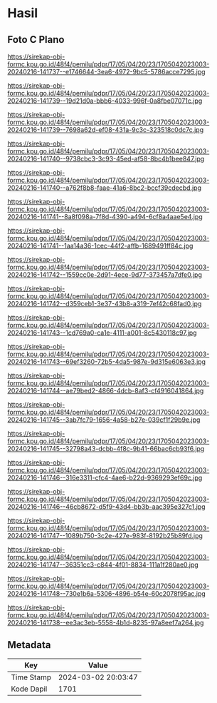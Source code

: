 # Hasil

## Foto C Plano

https://sirekap-obj-formc.kpu.go.id/48f4/pemilu/pdpr/17/05/04/20/23/1705042023003-20240216-141737--e1746644-3ea6-4972-9bc5-5786acce7295.jpg

https://sirekap-obj-formc.kpu.go.id/48f4/pemilu/pdpr/17/05/04/20/23/1705042023003-20240216-141739--19d21d0a-bbb6-4033-996f-0a8fbe07071c.jpg

https://sirekap-obj-formc.kpu.go.id/48f4/pemilu/pdpr/17/05/04/20/23/1705042023003-20240216-141739--7698a62d-ef08-431a-9c3c-323518c0dc7c.jpg

https://sirekap-obj-formc.kpu.go.id/48f4/pemilu/pdpr/17/05/04/20/23/1705042023003-20240216-141740--9738cbc3-3c93-45ed-af58-8bc4b1bee847.jpg

https://sirekap-obj-formc.kpu.go.id/48f4/pemilu/pdpr/17/05/04/20/23/1705042023003-20240216-141740--a762f8b8-faae-41a6-8bc2-bccf39cdecbd.jpg

https://sirekap-obj-formc.kpu.go.id/48f4/pemilu/pdpr/17/05/04/20/23/1705042023003-20240216-141741--8a8f098a-7f8d-4390-a494-6cf8a4aae5e4.jpg

https://sirekap-obj-formc.kpu.go.id/48f4/pemilu/pdpr/17/05/04/20/23/1705042023003-20240216-141741--1aa14a36-1cec-44f2-affb-1689491ff84c.jpg

https://sirekap-obj-formc.kpu.go.id/48f4/pemilu/pdpr/17/05/04/20/23/1705042023003-20240216-141742--1559cc0e-2d91-4ece-9d77-373457a7dfe0.jpg

https://sirekap-obj-formc.kpu.go.id/48f4/pemilu/pdpr/17/05/04/20/23/1705042023003-20240216-141742--d359ceb1-3e37-43b8-a319-7ef42c68fad0.jpg

https://sirekap-obj-formc.kpu.go.id/48f4/pemilu/pdpr/17/05/04/20/23/1705042023003-20240216-141743--1cd769a0-ca1e-4111-a001-8c5430118c97.jpg

https://sirekap-obj-formc.kpu.go.id/48f4/pemilu/pdpr/17/05/04/20/23/1705042023003-20240216-141743--69ef3260-72b5-4da5-987e-9d315e6063e3.jpg

https://sirekap-obj-formc.kpu.go.id/48f4/pemilu/pdpr/17/05/04/20/23/1705042023003-20240216-141744--ae79bed2-4866-4dcb-8af3-cf4916041864.jpg

https://sirekap-obj-formc.kpu.go.id/48f4/pemilu/pdpr/17/05/04/20/23/1705042023003-20240216-141745--3ab7fc79-1656-4a58-b27e-039cf1f29b9e.jpg

https://sirekap-obj-formc.kpu.go.id/48f4/pemilu/pdpr/17/05/04/20/23/1705042023003-20240216-141745--32798a43-dcbb-4f8c-9b41-66bac6cb93f6.jpg

https://sirekap-obj-formc.kpu.go.id/48f4/pemilu/pdpr/17/05/04/20/23/1705042023003-20240216-141746--316e3311-cfc4-4ae6-b22d-9369293ef69c.jpg

https://sirekap-obj-formc.kpu.go.id/48f4/pemilu/pdpr/17/05/04/20/23/1705042023003-20240216-141746--46cb8672-d5f9-43d4-bb3b-aac395e327c1.jpg

https://sirekap-obj-formc.kpu.go.id/48f4/pemilu/pdpr/17/05/04/20/23/1705042023003-20240216-141747--1089b750-3c2e-427e-983f-8192b25b89fd.jpg

https://sirekap-obj-formc.kpu.go.id/48f4/pemilu/pdpr/17/05/04/20/23/1705042023003-20240216-141747--36351cc3-c844-4f01-8834-111a1f280ae0.jpg

https://sirekap-obj-formc.kpu.go.id/48f4/pemilu/pdpr/17/05/04/20/23/1705042023003-20240216-141748--730e1b6a-5306-4896-b54e-60c2078f95ac.jpg

https://sirekap-obj-formc.kpu.go.id/48f4/pemilu/pdpr/17/05/04/20/23/1705042023003-20240216-141738--ee3ac3eb-5558-4b1d-8235-97a8eef7a264.jpg


## Metadata

| Key        | Value               |
| ---------- | ------------------- |
| Time Stamp | 2024-03-02 20:03:47 |
| Kode Dapil | 1701                |



